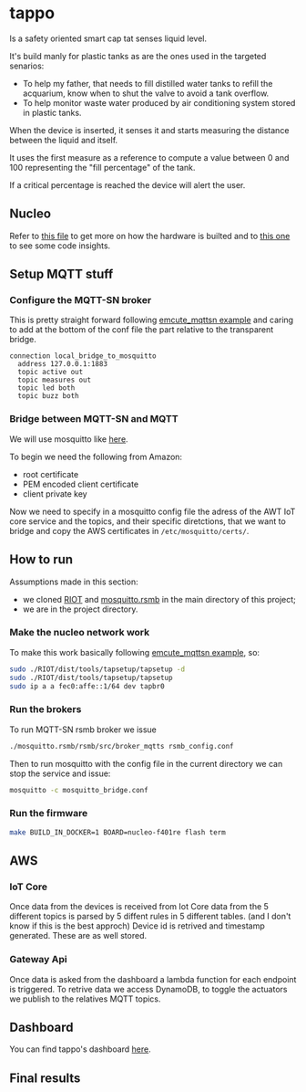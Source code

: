 # tappo
Is a safety oriented smart cap tat senses liquid level.

It's build manly for plastic tanks as are the ones used in the targeted senarios:
* To help my father, that needs to fill distilled water tanks to refill the acquarium, know when to shut the valve to avoid a tank overflow.
* To help monitor waste water produced by air conditioning system stored in plastic tanks.

When the device is inserted, it senses it and starts measuring the distance between the liquid and itself.

It uses the first measure as a reference to compute a value between 0 and 100 representing the "fill percentage" of the tank.

If a critical percentage is reached the device will alert the user.

## Nucleo
Refer to [this file](nucleo/hardware/hardware.md) to get more on how the hardware is builted and to [this one](nucleo/nucleo.md) to see some code insights.

## Setup MQTT stuff

### Configure the MQTT-SN broker
This is pretty straight forward following [emcute_mqttsn example](https://github.com/RIOT-OS/RIOT/tree/master/examples/emcute_mqttsn#setting-up-a-broker) and caring to add at the bottom of the conf file the part relative to the transparent bridge.

```
connection local_bridge_to_mosquitto
  address 127.0.0.1:1883
  topic active out
  topic measures out
  topic led both
  topic buzz both
```

### Bridge between MQTT-SN and MQTT
We will use mosquitto like [here](https://aws.amazon.com/it/blogs/iot/how-to-bridge-mosquitto-mqtt-broker-to-aws-iot/).

To begin we need the following from Amazon:

* root certificate 
* PEM encoded client certificate
* client private key

Now we need to specify in a mosquitto config file the adress of the AWT IoT core service and the topics, and their specific diretctions, that we want to bridge and copy the AWS certificates in `/etc/mosquitto/certs/`.

## How to run
Assumptions made in this section:
* we cloned [RIOT](https://github.com/RIOT-OS/RIOT) and [mosquitto.rsmb](https://github.com/eclipse/mosquitto.rsmb) in the main directory of this project;
* we are in the project directory.


### Make the nucleo network work
To make this work basically following [emcute_mqttsn example](https://github.com/RIOT-OS/RIOT/tree/master/examples/emcute_mqttsn#setting-up-riot-native), so:

```sh
sudo ./RIOT/dist/tools/tapsetup/tapsetup -d
sudo ./RIOT/dist/tools/tapsetup/tapsetup
sudo ip a a fec0:affe::1/64 dev tapbr0
```

### Run the brokers
To run MQTT-SN rsmb broker we issue
```sh
./mosquitto.rsmb/rsmb/src/broker_mqtts rsmb_config.conf
```

Then to run mosquitto with the config file in the current directory we can stop the service and issue:
```sh
mosquitto -c mosquitto_bridge.conf
```

### Run the firmware
```sh
make BUILD_IN_DOCKER=1 BOARD=nucleo-f401re flash term
```

## AWS
### IoT Core
Once data from the devices is received from Iot Core data from the 5 different topics is parsed by 5 diffent rules in 5 different tables. (and I don't know if this is the best approch)
Device id is retrived and timestamp generated. These are as well stored.

### Gateway Api
Once data is asked from the dashboard a lambda function for each endpoint is triggered.
To retrive data we access DynamoDB, to toggle the actuators we publish to the relatives MQTT topics.

## Dashboard
You can find tappo's dashboard [here](https://github.com/fedepaj/tappo_app/).

## Final results

